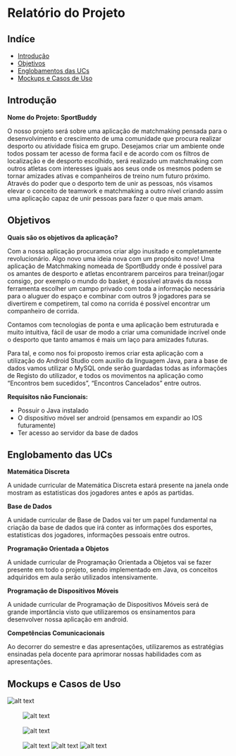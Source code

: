 # Relatório do Projeto

## Indíce
- [Introdução](#introdução)
- [Objetivos](#objetivos)
- [Englobamentos das UCs](#englobamento-das-ucs)
- [Mockups e Casos de Uso](#mockups-e-casos-de-uso)

## Introdução
**Nome do Projeto: SportBuddy**

O nosso projeto será sobre uma aplicação de matchmaking pensada para o desenvolvimento e crescimento de uma comunidade que procura realizar desporto ou atividade física em grupo. Desejamos criar um ambiente onde todos possam ter acesso de forma facil e de acordo com os filtros de localização e de desporto escolhido, será realizado um matchmaking com outros atletas com interesses iguais aos seus onde os mesmos podem se tornar amizades ativas e companheiros de treino num futuro próximo. Através do poder que o desporto tem de unir as pessoas, nós visamos elevar o conceito de teamwork e matchmaking a outro nível criando assim uma aplicação capaz de unir pessoas para fazer o que mais amam.

## Objetivos

**Quais são os objetivos da aplicação?**

Com a nossa aplicação procuramos criar algo inusitado e completamente revolucionário. Algo novo uma ideia nova com um propósito novo! Uma aplicação de Matchmaking nomeada de SportBuddy onde é possível para os amantes de desporto e atletas encontrarem parceiros para treinar/jogar consigo, por exemplo o mundo do basket, é possível através da nossa ferramenta escolher um campo privado com toda a informação necessária para o aluguer do espaço e combinar com outros 9 jogadores para se divertirem e competirem, tal como na corrida é possível encontrar um companheiro de corrida.

Contamos com tecnologias de ponta e uma aplicação bem estruturada e muito intuitiva, fácil de usar de modo a criar uma comunidade incrível onde o desporto que tanto amamos é mais um laço para amizades futuras.

Para tal, e como nos foi proposto iremos criar esta aplicação com a utilização do Android Studio com auxilio da linguagem Java, para a base de dados vamos utilizar o MySQL onde serão guardadas todas as informações de Registo do utilizador, e todos os movimentos na aplicação como “Encontros bem sucedidos”, “Encontros Cancelados” entre outros. 

**Requisitos não Funcionais:**
- Possuir o Java instalado
- O dispositivo móvel ser android (pensamos em expandir ao IOS futuramente)
- Ter acesso ao servidor da base de dados

## Englobamento das UCs

**Matemática Discreta**

A unidade curricular de Matemática Discreta estará presente na janela onde mostram as estatisticas dos jogadores antes e após as partidas.

**Base de Dados**

A unidade curricular de Base de Dados vai ter um papel fundamental na criação da base de dados que irá conter as informações dos esportes, estatisticas dos jogadores, informações pessoais entre outros.

**Programação Orientada a Objetos**

A unidade curricular de Programação Orientada a Objetos vai se fazer presente em todo o projeto, sendo implementado em Java, os conceitos adquiridos em aula serão utilizados intensivamente.

**Programação de Dispositivos Móveis**

A unidade curricular de Programação de Dispositivos Móveis será de grande importância visto que utilizaremos os ensinamentos para desenvolver nossa aplicação em android.

**Competências Comunicacionais**

Ao decorrer do semestre e das apresentações, utilizaremos as estratégias ensinadas pela docente para aprimorar nossas habilidades com as apresentações.

## Mockups e Casos de Uso

![alt text](https://github.com/Kaiobr13/Projeto-Mobile-LeonardoAlves-KaioSchoeneman/blob/main/images_report/first%20image.png?raw=true)\
\
&nbsp;&nbsp;&nbsp;&nbsp;&nbsp;&nbsp;&nbsp;&nbsp;&nbsp;![alt text](https://github.com/Kaiobr13/Projeto-Mobile-LeonardoAlves-KaioSchoeneman/blob/main/images_report/new%20here.png?raw=true)\
\
&nbsp;&nbsp;&nbsp;&nbsp;&nbsp;&nbsp;&nbsp;&nbsp;&nbsp;![alt text](https://github.com/Kaiobr13/Projeto-Mobile-LeonardoAlves-KaioSchoeneman/blob/main/images_report/already%20a%20member.png?raw=true)\
\
&nbsp;&nbsp;&nbsp;&nbsp;&nbsp;&nbsp;&nbsp;&nbsp;&nbsp;![alt text](https://github.com/Kaiobr13/Projeto-Mobile-LeonardoAlves-KaioSchoeneman/blob/main/images_report/pós%20login.png?raw=true)
![alt text](https://github.com/Kaiobr13/Projeto-Mobile-LeonardoAlves-KaioSchoeneman/blob/main/images_report/menu%20player.png?raw=true)
![alt text](https://github.com/Kaiobr13/Projeto-Mobile-LeonardoAlves-KaioSchoeneman/blob/main/images_report/map.png?raw=true)
